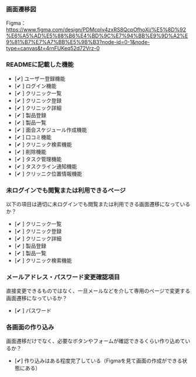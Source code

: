 ### 画面遷移図
Figma：https://www.figma.com/design/PDMcpIv4zxRS8QcpOfhoXi/%E5%8D%92%E6%A5%AD%E5%88%B6%E4%BD%9C%E7%94%BB%E9%9D%A2%E9%81%B7%E7%A7%BB%E5%9B%B3?node-id=0-1&node-type=canvas&t=4rnFUKeq52d72Vrz-0

### READMEに記載した機能
- [✔] ユーザー登録機能
- [✔ ] ログイン機能
- [✔ ] クリニック一覧
- [✔ ] クリニック登録
- [✔ ] クリニック詳細
- [✔ ] 製品登録
- [✔ ] 製品一覧
- [✔ ] 面会スケジュール作成機能
- [✔ ] 口コミ機能
- [✔ ] クリニック検索機能
- [✔ ] 削除機能
- [✔ ] タスク管理機能
- [✔ ] タスクライン通知機能
- [✔ ] クリッニク位置情報機能

### 未ログインでも閲覧または利用できるページ
以下の項目は適切に未ログインでも閲覧または利用できる画面遷移になっているか？
- [✔ ] クリニック一覧
- [✔ ] クリニック登録
- [✔ ] クリニック詳細
- [✔ ] 製品登録
- [✔ ] 製品一覧
- [✔ ] クリニック検索機能


### メールアドレス・パスワード変更確認項目
直接変更できるものではなく、一旦メールなどを介して専用のページで変更する画面遷移になっているか？
- [✔ ] パスワード

### 各画面の作り込み
画面遷移だけでなく、必要なボタンやフォームが確認できるくらい作り込めているか？
- [✔] 作り込みはある程度完了している（Figmaを見て画面の作成ができる状態にある）